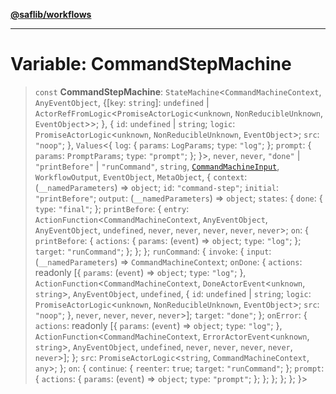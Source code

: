 [**@saflib/workflows**](../index.md)

***

# Variable: CommandStepMachine

> `const` **CommandStepMachine**: `StateMachine`\<`CommandMachineContext`, `AnyEventObject`, \{\[`key`: `string`\]: `undefined` \| `ActorRefFromLogic`\<`PromiseActorLogic`\<`unknown`, `NonReducibleUnknown`, `EventObject`\>\>; \}, \{ `id`: `undefined` \| `string`; `logic`: `PromiseActorLogic`\<`unknown`, `NonReducibleUnknown`, `EventObject`\>; `src`: `"noop"`; \}, `Values`\<\{ `log`: \{ `params`: `LogParams`; `type`: `"log"`; \}; `prompt`: \{ `params`: `PromptParams`; `type`: `"prompt"`; \}; \}\>, `never`, `never`, `"done"` \| `"printBefore"` \| `"runCommand"`, `string`, [`CommandMachineInput`](../interfaces/CommandMachineInput.md), `WorkflowOutput`, `EventObject`, `MetaObject`, \{ `context`: (`__namedParameters`) => `object`; `id`: `"command-step"`; `initial`: `"printBefore"`; `output`: (`__namedParameters`) => `object`; `states`: \{ `done`: \{ `type`: `"final"`; \}; `printBefore`: \{ `entry`: `ActionFunction`\<`CommandMachineContext`, `AnyEventObject`, `AnyEventObject`, `undefined`, `never`, `never`, `never`, `never`, `never`\>; `on`: \{ `printBefore`: \{ `actions`: \{ `params`: (`event`) => `object`; `type`: `"log"`; \}; `target`: `"runCommand"`; \}; \}; \}; `runCommand`: \{ `invoke`: \{ `input`: (`__namedParameters`) => `CommandMachineContext`; `onDone`: \{ `actions`: readonly \[\{ `params`: (`event`) => `object`; `type`: `"log"`; \}, `ActionFunction`\<`CommandMachineContext`, `DoneActorEvent`\<`unknown`, `string`\>, `AnyEventObject`, `undefined`, \{ `id`: `undefined` \| `string`; `logic`: `PromiseActorLogic`\<`unknown`, `NonReducibleUnknown`, `EventObject`\>; `src`: `"noop"`; \}, `never`, `never`, `never`, `never`\>\]; `target`: `"done"`; \}; `onError`: \{ `actions`: readonly \[\{ `params`: (`event`) => `object`; `type`: `"log"`; \}, `ActionFunction`\<`CommandMachineContext`, `ErrorActorEvent`\<`unknown`, `string`\>, `AnyEventObject`, `undefined`, `never`, `never`, `never`, `never`, `never`\>\]; \}; `src`: `PromiseActorLogic`\<`string`, `CommandMachineContext`, `any`\>; \}; `on`: \{ `continue`: \{ `reenter`: `true`; `target`: `"runCommand"`; \}; `prompt`: \{ `actions`: \{ `params`: (`event`) => `object`; `type`: `"prompt"`; \}; \}; \}; \}; \}; \}\>
